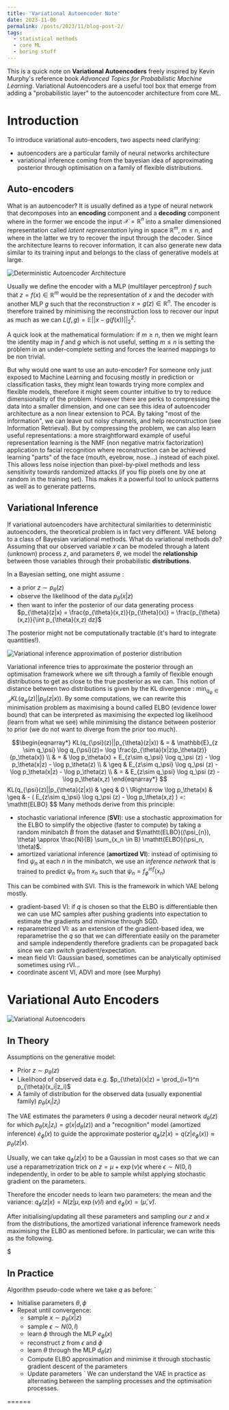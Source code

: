 ```yaml
---
title: 'Variational Autoencoder Note'
date: 2023-11-06
permalink: /posts/2023/11/blog-post-2/
tags:
  - statistical methods
  - core ML
  - boring stuff
---
```


This is a quick note on **Variational Autoencoders** freely inspired by Kevin Murphy's reference book *Advanced Topics for Probabilistic Machine Learning*. Variational Autoencoders are a useful tool box that emerge from adding a "probabilistic layer" to the autoencoder architecture from core ML. 

# Introduction

To introduce variational auto-encoders, two aspects need clarifying:
- autoencoders are a particular family of neural networks architecture 
- variational inference coming from the bayesian idea of approximating posterior through optimisation on a family of flexible distributions.

## Auto-encoders
What is an autoencoder? It is usually defined as a type of neural network that decomposes into an **encoding** component and a **decoding** component where in the former we encode the input $\mathcal{X}=\mathbb{R}^n$ into a smaller dimensioned representation called *latent representation* lying in space $\mathbb{R}^m, \ m\leq n$, and where in the latter we try to recover the input through the decoder. Since the architecture learns to recover information, it can also generate new data similar to its training input and belongs to the class of generative models at large. 

![Deterministic Autoencoder Architecture](/claire-stats.github.io/images/bp-autoencoder-deterministic.png)

Usually we define the encoder with a MLP (multilayer perceptron) $f$ such that $z = f(x) \in \mathbb{R}^m$ would be the representation of $x$ and the decoder with another MLP $g$ such that the reconstruction $x = g(z) \in \mathbb{R}^n$. The encoder is therefore trained by minimising the reconstruction loss to recover our input as much as we can $L(f,g)=\mathbb{E} ||x-g(f(x))||_{2}^{2}$. 

A quick look at the mathematical formulation: if $m \geq n$, then we might learn the identity map in $f$ and $g$ which is not useful, setting $m \leq n$ is setting the problem in an under-complete setting and forces the learned mappings to be non trivial.

But why would one want to use an auto-encoder? For someone only just exposed to Machine Learning and focusing mostly in prediction or classification tasks, they might lean towards trying more complex and flexible models, therefore it might seem counter intuitive to try to reduce dimensionality of the problem. However there are perks to compressing the data into a smaller dimension, and one can see this idea of autoencoder architecture as a non linear extension to PCA. By taking "most of the information", we can leave out noisy channels, and help reconstruction (see Information Retrieval). But by compressing the problem, we can also learn useful representations: a more straightforward example of useful representation learning is the NMF (non negative matrix factorization) application to facial recognition where reconstruction can be achieved learning "parts" of the face (mouth, eyebrow, nose...) instead of each pixel. This allows less noise injection than pixel-by-pixel methods and less sensitivity towards randomized attacks (if you flip pixels one by one at random in the training set). This makes it a powerful tool to unlock patterns as well as to generate patterns. 

## Variational Inference

If variational autoencoders have architectural similarities to deterministic autoencoders, the theoretical problem is in fact very different. VAE belong to a class of Bayesian variational methods. What do variational methods do? 
Assuming that our observed variable $x$ can be modeled through a latent (unknown) process $z$, and parameters $\theta$, we model the **relationship** between those variables through their probabilistic **distributions**. 

In a Bayesian setting, one might assume :
- a prior $z \sim p_{\theta}(z)$
- observe the likelihood of the data $p_{\theta}(x|z)$ 
- then want to infer the posterior of our data generating process $p_{\theta}(z|x) = \frac{p_{\theta}(x,z)}{p_{\theta}(x)} = \frac{p_{\theta}(x,z)}{\int p_{\theta}(x,z) dz}$

The posterior might not be computationally tractable (it's hard to integrate quantities!).

![Variational inference approximation of posterior distribution](/claire-stats.github.io/images/bp-VI.png)

Variational inference  tries to approximate the posterior through an optimisation framework where we sift through a family of flexible enough distributions to get as close to the true posterior as we can. This notion of distance between two distributions is given by the KL divergence : $\min_{q_{\psi} \in \mathcal{Q}} KL(q_{\psi}(z)||p_{\theta}(z|x))$. 
By some computations, we can rewrite this minimisation problem as maximising a bound called ELBO (evidence lower bound) that can be interpreted as maximising the expected log likelihood (learn from what we see) while minimising the distance between posterior to prior (we do not want to diverge from the prior too much).  

$$\begin{eqnarray*}
KL(q_{\psi}(z)||p_{\theta}(z|x)) & = & \mathbb{E}_{z \sim q_\psi} \log q_{\psi}(z)= \log \frac{p_{\theta}(x|z)p_\theta(z)}{p_\theta(x)} \\ 
& = & \log p_\theta(x) + E_{z\sim q_\psi} \log q_\psi (z) - \log p_\theta(x|z) - \log p_\theta(z) \\
& \geq &  E_{z\sim q_\psi} \log q_\psi (z) - \log p_\theta(x|z) - \log p_\theta(z)  \\
& = &  E_{z\sim q_\psi} \log q_\psi (z) - \log p_\theta(x,z) 
\end{eqnarray*}
$$
KL(q_{\psi}(z)||p_{\theta}(z|x)) & \geq & 0 \\
\Rightarrow \log p_\theta(x) & \geq & - ( E_{z\sim q_\psi} \log q_\psi (z) - \log p_\theta(x,z) ) =: \mathtt{ELBO}
$$ 
 Many methods derive from this principle:
 - stochastic variational inference (**SVI**): use a stochastic approximation for the ELBO to simplify the objective (faster to compute) by taking a random minibatch $B$ from the dataset and $\mathtt{ELBO}((\psi_{n}), \theta) \approx \frac{N}{B} \sum_{x_n \in B} \mathtt{ELBO}(\psi_n, \theta)$. 
 - amortized variational inference (**amortized VI**): instead of optimising to find $\psi_n$ at each $n$ in the minibatch, we use an *inference network* that is trained to predict $\psi_n$ from $x_n$ such that $\psi_{n} = f_{\phi}^{inf}(x_{n})$ 
 
 This can be combined with SVI. This is the framework in which VAE belong mostly.
 - gradient-based VI: if $q$ is chosen so that the ELBO is differentiable then we can use MC samples after pushing gradients into expectation to estimate the gradients and minimise through SGD.
 - reparametrized VI: as an extension of the gradient-based idea, we reparametrise the $q$ so that we can differentiate easily on the parameter and sample independently therefore gradients can be propagated back since we can switch gradient/expectation. 
 - mean field VI: Gaussian based, sometimes can be analytically optimised sometimes using rVI...
 - coordinate ascent VI, ADVI and more (see Murphy)
 
# Variational Auto Encoders

![Variational Autoencoders](/claire-stats.github.io/images/bp-VAE.png)

## In Theory

Assumptions on the generative model:
- Prior $z \sim p_{\theta}(z)$ 
- Likelihood of observed data e.g. $p_{\theta}(x|z) = \prod_{i=1}^n p_{\theta}(x_i|z_i)$ 
- A family of distribution for the observed data (usually exponential family) $p_{\theta}(x_i|z_i)$

The VAE estimates the parameters $\theta$ using a decoder neural network $d_{\theta}(z)$ for which $p_{\theta}(x_i|z_i) = g(x|d_{\theta}(z))$ and a "recognition" model (amortized inference) $e_{\phi}(x)$ to guide the approximate posterior $q_{\phi}(z|x) = q(z|e_{\phi}(x)) \approx p_{\theta}(z|x)$. 

Usually, we can take $q_{\phi}(z|x)$ to be a Gaussian in most cases so that we can use a reparametrization trick  on $z = \mu + \exp(\nu)\epsilon$ where $\epsilon \sim N(0,I)$ independently, in order to be able to sample whilst applying stochastic gradient on the parameters. 

Therefore the encoder needs to learn two parameters: the mean and the variance: $q_{\phi}(z|x)=N(z|\mu, \exp(\nu) I)$ and $e_{\phi}(x) = (\hat{\mu}, \hat{\nu})$. 

After initialising/updating all these parameters and sampling our $z$ and $x$ from the distributions, the amortized variational inference framework needs maximising the ELBO as mentioned before. In particular, we can write this as the following.

$

## In Practice

Algorithm pseudo-code where we take $q$ as before:
` 
- Initialise parameters $\theta, \phi$
- Repeat until convergence:
    - sample $x \sim p_{\theta}(x|z)$ 
    - sample $\epsilon \sim N(0,I)$ 
    - learn $\phi$ through the MLP $e_{\phi}(x)$
    - reconstruct $z$ from $\epsilon$ and $\phi$
    - learn $\theta$ through the MLP $d_{\theta}(z)$
    - Compute ELBO approximation and minimise it through stochastic gradient descent of the parameters
    - Update parameters 
`
We can understand the VAE in practice as alternating between the sampling processes and the optimisation processes. 

======

